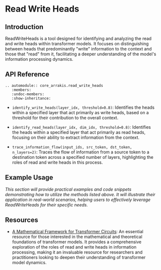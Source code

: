 # Read Write Heads

## Introduction

ReadWriteHeads is a tool designed for identifying and analyzing the read and write heads within transformer models. It focuses on distinguishing between heads that predominantly "write" information to the context and those that "read" from it, facilitating a deeper understanding of the model's information processing dynamics.

## API Reference

```{eval-rst}  
.. automodule:: core_arrakis.read_write_heads
   :members:
   :undoc-members:
   :show-inheritance:
```


- `identify_write_heads(layer_idx, threshold=0.8)`: Identifies the heads within a specified layer that act primarily as write heads, based on a threshold for their contribution to the overall context.

- `identify_read_heads(layer_idx, dim_idx, threshold=0.8)`: Identifies the heads within a specified layer that act primarily as read heads, focusing on their ability to extract information from the context.

- `trace_information_flow(input_ids, src_token, dst_token, n_layers=2)`: Traces the flow of information from a source token to a destination token across a specified number of layers, highlighting the roles of read and write heads in this process.

## Example Usage

*This section will provide practical examples and code snippets demonstrating how to utilize the methods listed above. It will illustrate their application in real-world scenarios, helping users to effectively leverage ReadWriteHeads for their specific needs.*

## Resources

- [A Mathematical Framework for Transformer Circuits](https://transformer-circuits.pub/2021/framework/index.html): An essential resource for those interested in the mathematical and theoretical foundations of transformer models. It provides a comprehensive exploration of the roles of read and write heads in information processing, making it an invaluable resource for researchers and practitioners looking to deepen their understanding of transformer model dynamics.